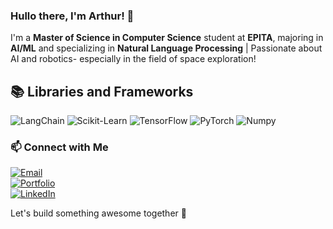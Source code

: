 ### Hullo there, I'm Arthur! 👋

I'm a **Master of Science in Computer Science** student at **EPITA**, majoring in **AI/ML** and specializing in **Natural Language Processing** | Passionate about AI and robotics- especially in the field of space exploration!

## 📚 Libraries and Frameworks

<div align="left">

  ![LangChain](https://img.shields.io/badge/-LangChain-000000?&logo=LangChain&logoColor=white)
  ![Scikit-Learn](https://img.shields.io/badge/-Scikit--Learn-F7931E?&logo=Scikit-Learn&logoColor=white)
  ![TensorFlow](https://img.shields.io/badge/-TensorFlow-FF6F00?&logo=TensorFlow&logoColor=white)
  ![PyTorch](https://img.shields.io/badge/-PyTorch-EE4C2C?&logo=PyTorch&logoColor=white)
  ![Numpy](https://img.shields.io/badge/-Numpy-EE4C2C?&logo=Numpy&logoColor=white)

</div>

### 📫 Connect with Me
<div align="left">

  [![Email](https://img.shields.io/badge/Email-aguelennoc@gmail.com-C96868?style=for-the-badge&logo=gmail)](mailto:aguelennoc@gmail.com)  
  [![Portfolio](https://img.shields.io/badge/Portfolio-guelennoc.com-FADFA1?style=for-the-badge)](https://www.guelennoc.com)  
  [![LinkedIn](https://img.shields.io/badge/LinkedIn-arthurguelennoc-7EACB5?style=for-the-badge&logo=linkedin)](https://www.linkedin.com/in/arthur-guelennoc)  

</div>

Let's build something awesome together 🚀
